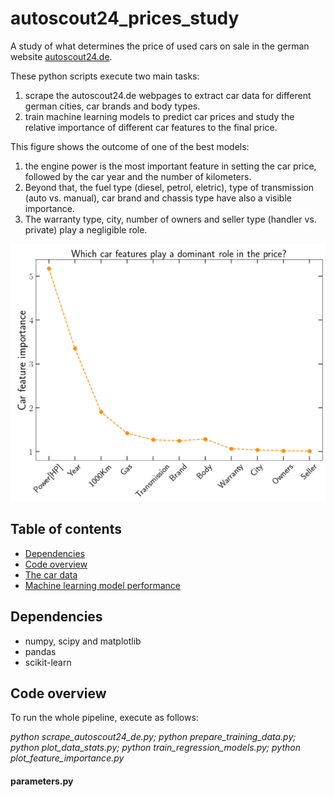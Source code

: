 # autoscout24_prices_study

A study of what determines the price of used cars on sale in the german website [autoscout24.de](https://www.autoscout24.de/).

These python scripts execute two main tasks: 
1. scrape the autoscout24.de webpages to extract car data for different german cities, car brands and body types.
2. train machine learning models to predict car prices and study the relative importance of different car features to the final price.

This figure shows the outcome of one of the best models:

1. the engine power is the most important feature in setting the car price, followed by the car year and the number of kilometers. 
2. Beyond that, the fuel type (diesel, petrol, eletric), type of transmission (auto vs. manual), car brand and chassis type have also a visible importance.
3. The warranty type, city, number of owners and seller type (handler vs. private) play a negligible role.

<img src="fig_store/fig_feature_importances_by_randomization_model_4_random_forest.png" width="600" height=auto/>

## Table of contents
- [Dependencies](#dependencies)
- [Code overview](#code-overview)
- [The car data](#the-car-data)
- [Machine learning model performance](#machine-learning-model-performance)

## Dependencies

- numpy, scipy and matplotlib
- pandas
- scikit-learn

## Code overview

To run the whole pipeline, execute as follows:

*python scrape_autoscout24_de.py; python prepare_training_data.py; python plot_data_stats.py; python train_regression_models.py; python plot_feature_importance.py*

#### parameters.py




